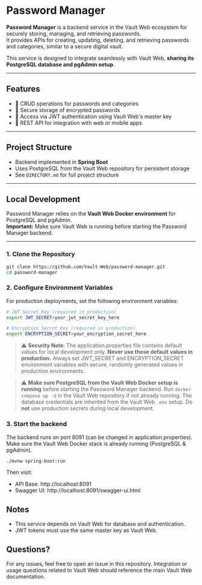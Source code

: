 # Password Manager

**Password Manager** is a backend service in the Vault Web ecosystem for securely storing, managing, and retrieving passwords.  
It provides APIs for creating, updating, deleting, and retrieving passwords and categories, similar to a secure digital vault.

This service is designed to integrate seamlessly with Vault Web, **sharing its PostgreSQL database and pgAdmin setup**.

---

## Features

- 🔹 CRUD operations for passwords and categories  
- 🔹 Secure storage of encrypted passwords  
- 🔹 Access via JWT authentication using Vault Web's master key  
- 🔹 REST API for integration with web or mobile apps  

---

## Project Structure

- Backend implemented in **Spring Boot**  
- Uses PostgreSQL from the Vault Web repository for persistent storage  
- See `DIRECTORY.md` for full project structure  

---

## Local Development

Password Manager relies on the **Vault Web Docker environment** for PostgreSQL and pgAdmin.  
**Important:** Make sure Vault Web is running before starting the Password Manager backend.

---

### 1. Clone the Repository

```bash
git clone https://github.com/Vault-Web/password-manager.git
cd password-manager
```

### 2. Configure Environment Variables

For production deployments, set the following environment variables:
```bash
# JWT Secret Key (required in production)
export JWT_SECRET=your_jwt_secret_key_here

# Encryption Secret Key (required in production)
export ENCRYPTION_SECRET=your_encryption_secret_here
```

> ⚠️ **Security Note**: The application.properties file contains default values for local development only. **Never use these default values in production.** Always set JWT_SECRET and ENCRYPTION_SECRET environment variables with secure, randomly generated values in production environments.

> ⚠️ **Make sure PostgreSQL from the Vault Web Docker setup is running** before starting the Password Manager backend. Run `docker compose up -d` in the Vault Web repository if not already running. The database credentials are inherited from the Vault Web `.env` setup. Do **not** use production secrets during local development.

### 3. Start the backend
The backend runs on port 8091 (can be changed in application.properties). Make sure the Vault Web Docker stack is already running (PostgreSQL & pgAdmin).
```bash
./mvnw spring-boot:run
```

Then visit:
- API Base: http://localhost:8091
- Swagger UI: http://localhost:8091/swagger-ui.html

## Notes
- This service depends on Vault Web for database and authentication.
- JWT tokens must use the same master key as Vault Web.

## Questions?
For any issues, feel free to open an issue in this repository. Integration or usage questions related to Vault Web should reference the main Vault Web documentation.
